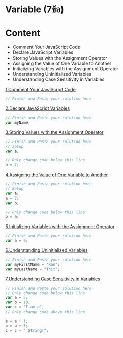 # Variable (7ข้อ)

# Content

-   Comment Your JavaScript Code
-   Declare JavaScript Variables
-   Storing Values with the Assignment Operator
-   Assigning the Value of One Variable to Another
-   Initializing Variables with the Assignment Operator
-   Understanding Uninitialized Variables
-   Understanding Case Sensitivity in Variables

[1.Comment Your JavaScript Code](https://www.freecodecamp.org/learn/javascript-algorithms-and-data-structures/basic-javascript/comment-your-javascript-code)

```js
// Finish and Paste your solution here
```

[2.Declare JavaScript Variables](https://www.freecodecamp.org/learn/javascript-algorithms-and-data-structures/basic-javascript/declare-javascript-variables)

```js
// Finish and Paste your solution here
var myName;
```

[3.Storing Values with the Assignment Operator](https://www.freecodecamp.org/learn/javascript-algorithms-and-data-structures/basic-javascript/storing-values-with-the-assignment-operator)

```js
// Finish and Paste your solution here
// Setup
var a;

// Only change code below this line
a = 7;
```

[4.Assigning the Value of One Variable to Another](https://www.freecodecamp.org/learn/javascript-algorithms-and-data-structures/basic-javascript/assigning-the-value-of-one-variable-to-another)

```js
// Finish and Paste your solution here
// Setup
var a;
a = 7;
var b;

// Only change code below this line
b = a;
```

[5.Initializing Variables with the Assignment Operator](https://www.freecodecamp.org/learn/javascript-algorithms-and-data-structures/basic-javascript/initializing-variables-with-the-assignment-operator)

```js
// Finish and Paste your solution here
var a = 9;
```

[6.Understanding Uninitialized Variables](https://www.freecodecamp.org/learn/javascript-algorithms-and-data-structures/basic-javascript/understanding-uninitialized-variables)

```js
// Finish and Paste your solution here
var myFirstName = "Kan";
var myLastName = "Thit";
```

[7.Understanding Case Sensitivity in Variables](https://www.freecodecamp.org/learn/javascript-algorithms-and-data-structures/basic-javascript/understanding-case-sensitivity-in-variables)

```js
// Finish and Paste your solution here
// Only change code below this line
var a = 5;
var b = 10;
var c = "I am a";
// Only change code above this line

a = a + 1;
b = b + 5;
c = c + " String!";
```
